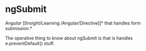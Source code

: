 # ngSubmit

*Angular* [[Insight/Learning /Angular/Directive]]* that handles form submission.*

The operative thing to know about ngSubmit is that is handles e.preventDefault() stuff.

